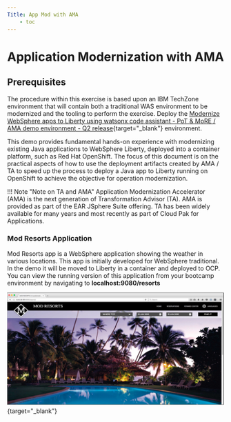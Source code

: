 ```yaml
---
Title: App Mod with AMA
    - toc
---
```


# Application Modernization with AMA

## Prerequisites

The procedure within this exercise is based upon an IBM TechZone environment that will contain both a traditional WAS environment to be modernized and the tooling to perform the exercise.  Deploy the [Modernize WebSphere apps to Liberty using watsonx code assistant - PoT & MoRE / AMA demo environment - Q2 release](https://techzone.ibm.com/collection/67dab2795cf5833838c7bced){target="_blank"} environment.  

This demo provides fundamental hands-on experience with modernizing existing Java applications to WebSphere Liberty, deployed into a container platform, such as Red Hat OpenShift.  The focus of this document is on the practical aspects of how to use the deployment artifacts created by AMA / TA  to speed up the process to deploy a Java app to Liberty running on OpenShift to achieve the objective for operation modernization.

!!! Note "Note on TA and AMA"
    Application Modernization Accelerator (AMA) is the next generation of Transformation Advisor (TA).  AMA is provided as part of the EAR JSphere Suite offering.  TA has been widely available for many years and most recently as part of Cloud Pak for Applications.

### Mod Resorts Application

Mod Resorts app is a WebSphere application showing the weather in various locations. This app is initially developed for WebSphere traditional. In the demo it will be moved to Liberty in a container and deployed to OCP.  You can view the running version of this application from your bootcamp environment by navigating to **localhost:9080/resorts**

![mod-resorts](./images/resortapp-homepage.png){target="_blank"}

